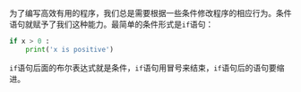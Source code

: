 为了编写高效有用的程序，我们总是需要根据一些条件修改程序的相应行为。条件语句就赋予了我们这种能力。最简单的条件形式是`if`语句：
```python
if x > 0 :
    print('x is positive')
```

`if`语句后面的布尔表达式就是条件，`if`语句用冒号来结束，`if`语句后的语句要缩进。
